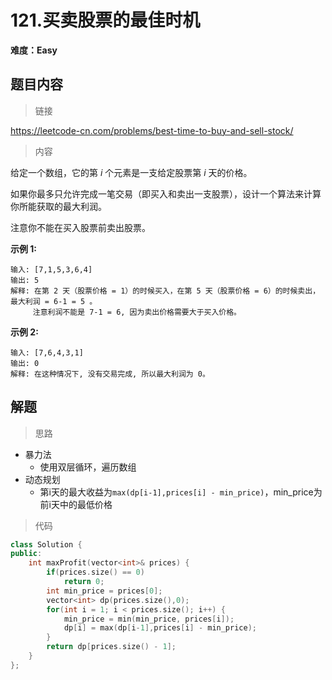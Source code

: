 # 121.买卖股票的最佳时机

**难度：Easy**

## 题目内容

> 链接

https://leetcode-cn.com/problems/best-time-to-buy-and-sell-stock/

> 内容

给定一个数组，它的第 *i* 个元素是一支给定股票第 *i* 天的价格。

如果你最多只允许完成一笔交易（即买入和卖出一支股票），设计一个算法来计算你所能获取的最大利润。

注意你不能在买入股票前卖出股票。

**示例 1:**

```
输入: [7,1,5,3,6,4]
输出: 5
解释: 在第 2 天（股票价格 = 1）的时候买入，在第 5 天（股票价格 = 6）的时候卖出，最大利润 = 6-1 = 5 。
     注意利润不能是 7-1 = 6, 因为卖出价格需要大于买入价格。
```

**示例 2:**

```
输入: [7,6,4,3,1]
输出: 0
解释: 在这种情况下, 没有交易完成, 所以最大利润为 0。
```

## 解题

> 思路

- 暴力法
  - 使用双层循环，遍历数组
- 动态规划
  - 第i天的最大收益为`max(dp[i-1],prices[i] - min_price)`，min_price为前i天中的最低价格

> 代码

```c++
class Solution {
public:
    int maxProfit(vector<int>& prices) {
        if(prices.size() == 0)
            return 0;
        int min_price = prices[0];
        vector<int> dp(prices.size(),0);
        for(int i = 1; i < prices.size(); i++) {
            min_price = min(min_price, prices[i]);
            dp[i] = max(dp[i-1],prices[i] - min_price);
        }
        return dp[prices.size() - 1];
    }
};
```

